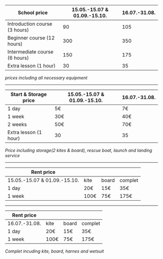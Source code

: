 

|School price                 |15.05.-15.07 & 01.09.-15.10.|16.07.-31.08.|
|-----------------------------|----------------------------|-------------|
|Introduction course (3 hours)|90                          |105          |
|Beginner course (12 hours)   |300                         |350          |
|Intermediate course (6 hours)|150                         |175          |
|Extra lesson (1 hour)        |30                          |35           |

_prices including all necessary equipment_

---

|Start & Storage price        |15.05.-15.07 & 01.09.-15.10.|16.07.-31.08.|
|-----------------------------|----------------------------|-------------|
|1 day                        |5€                          |7€           |
|1 week                       |30€                         |40€          |
|2 weeks                      |50€                         |70€          |
|Extra lesson (1 hour)        |30                          |35           |

_Price including storage(2 kites & board), rescue boat, launch and landing service_

---

|Rent price                   |    |     |        |
|-----------------------------|----|-----|--------|
|15.05.-15.07 & 01.09.-15.10. |kite|board|complet |
|1 day                        |20€ |15€  |35€     |
|1 week                       |100€|75€  |175€    |

---

|Rent price                   |    |     |        |
|-----------------------------|----|-----|--------|
|16.07.-31.08.                |kite|board|complet |
|1 day                        |20€ |15€  |35€     |
|1 week                       |100€|75€  |175€    |

_Complet incuding kite, board, harnes and wetsuit_